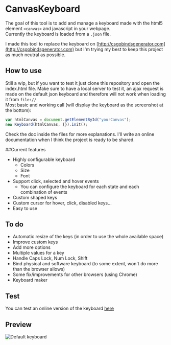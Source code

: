 # CanvasKeyboard

The goal of this tool is to add and manage a keyboard made with the html5 element ```<canvas>``` and javascript in your webpage.  
Currently the keyboard is loaded from a ```.json``` file.

I made this tool to replace the keyboard on [http://csgobindsgenerator.com](http://csgobindsgenerator.com) but I'm trying my best to keep this project as much neutral as possible.   

## How to use
Still a wip, but if you want to test it just clone this repository and open the index.html file.
Make sure to have a local server to test it, an ajax request is made on the default json keyboard and therefore will not work when loading it from ```file://```  
Most basic and working call (will display the keyboard as the screenshot at the bottom):
```js
var htmlCanvas = document.getElementById("yourCanvas");
new Keyboard(htmlCanvas, {}).init();
```

Check the doc inside the files for more explanations. I'll write an online documentation when I think the project is ready to be shared.

##Current features
* Highly configurable keyboard
  * Colors
  * Size
  * Font
* Support click, selected and hover events
  * You can configure the keyboard for each state and each combination of events
* Custom shaped keys
* Custom cursor for hover, click, disabled keys...
* Easy to use

## To do
* Automatic resize of the keys (in order to use the whole available space)
* Improve custom keys
* Add more options
* Multiple values for a key
* Handle Caps Lock, Num Lock, Shift
* Bind physical and software keyboard (to some extent, won't do more than the browser allows)
* Some fix/improvements for other browsers (using Chrome)
* Keyboard maker

## Test
You can test an online version of the keyboard [here](http://62.210.236.193/csgobindsgenerator)

## Preview
![Default keyboard](http://i.imgur.com/XsGywSn.png)
